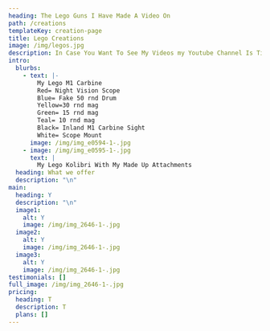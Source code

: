 ```yaml
---
heading: The Lego Guns I Have Made A Video On
path: /creations
templateKey: creation-page
title: Lego Creations
image: /img/legos.jpg
description: In Case You Want To See My Videos my Youtube Channel Is TieGuy1208
intro:
  blurbs:
    - text: |-
        My Lego M1 Carbine 
        Red= Night Vision Scope 
        Blue= Fake 50 rnd Drum
        Yellow=30 rnd mag
        Green= 15 rnd mag
        Teal= 10 rnd mag
        Black= Inland M1 Carbine Sight
        White= Scope Mount
      image: /img/img_e0594-1-.jpg
    - image: /img/img_e0595-1-.jpg
      text: |
        My Lego Kolibri With My Made Up Attachments
  heading: What we offer
  description: "\n"
main:
  heading: Y
  description: "\n"
  image1:
    alt: Y
    image: /img/img_2646-1-.jpg
  image2:
    alt: Y
    image: /img/img_2646-1-.jpg
  image3:
    alt: Y
    image: /img/img_2646-1-.jpg
testimonials: []
full_image: /img/img_2646-1-.jpg
pricing:
  heading: T
  description: T
  plans: []
---
```

